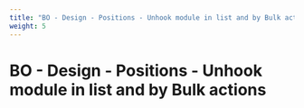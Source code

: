 ```yaml
---
title: "BO - Design - Positions - Unhook module in list and by Bulk actions"
weight: 5
---
```


# BO - Design - Positions - Unhook module in list and by Bulk actions
